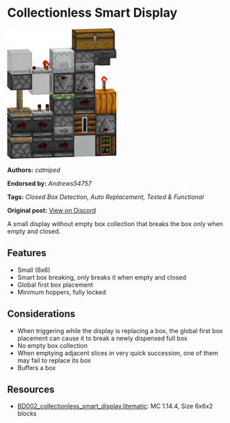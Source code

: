 # Collectionless Smart Display
<img alt="collectionless_smart_display.png" src="images/collectionless_smart_display.png?raw=1" height="300px">

**Authors:** *catniped*

**Endorsed by:** *Andrews54757*

**Tags:** *Closed Box Detection, Auto Replacement, Tested & Functional*

**Original post:** [View on Discord](https://discord.com/channels/1375556143186837695/1388317191060979833)

A small display without empty box collection that breaks the box only when empty and closed.

## Features
- Small (6x6)
- Smart box breaking, only breaks it when empty and closed
- Global first box placement
- Minimum hoppers, fully locked

## Considerations
- When triggering while the display is replacing a box, the global first box placement can cause it to break a newly dispensed full box
- No empty box collection
- When emptying adjacent slices in very quick succession, one of them may fail to replace its box
- Buffers a box

## Resources
- [BD002_collectionless_smart_display.litematic](attachments/BD002_collectionless_smart_display.litematic): MC 1.14.4, Size 6x6x2 blocks
